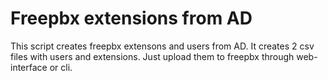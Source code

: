 # Freepbx extensions from AD
This script creates freepbx extensons and users from AD. It creates 2 csv files with users and extensions. Just upload them to freepbx through web-interface or cli.
